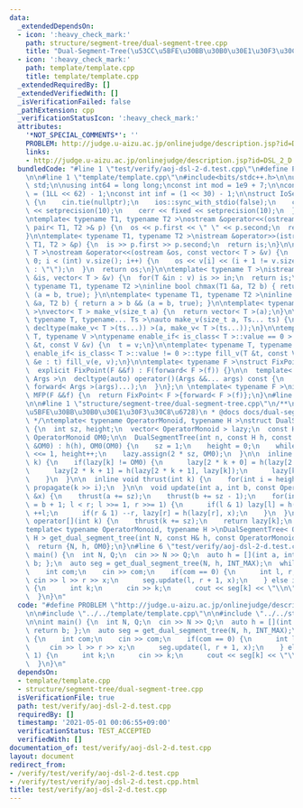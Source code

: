```yaml
---
data:
  _extendedDependsOn:
  - icon: ':heavy_check_mark:'
    path: structure/segment-tree/dual-segment-tree.cpp
    title: "Dual-Segment-Tree(\u53CC\u5BFE\u30BB\u30B0\u30E1\u30F3\u30C8\u6728)"
  - icon: ':heavy_check_mark:'
    path: template/template.cpp
    title: template/template.cpp
  _extendedRequiredBy: []
  _extendedVerifiedWith: []
  _isVerificationFailed: false
  _pathExtension: cpp
  _verificationStatusIcon: ':heavy_check_mark:'
  attributes:
    '*NOT_SPECIAL_COMMENTS*': ''
    PROBLEM: http://judge.u-aizu.ac.jp/onlinejudge/description.jsp?id=DSL_2_D
    links:
    - http://judge.u-aizu.ac.jp/onlinejudge/description.jsp?id=DSL_2_D
  bundledCode: "#line 1 \"test/verify/aoj-dsl-2-d.test.cpp\"\n#define PROBLEM \"http://judge.u-aizu.ac.jp/onlinejudge/description.jsp?id=DSL_2_D\"\
    \n\n#line 1 \"template/template.cpp\"\n#include<bits/stdc++.h>\n\nusing namespace\
    \ std;\n\nusing int64 = long long;\nconst int mod = 1e9 + 7;\n\nconst int64 infll\
    \ = (1LL << 62) - 1;\nconst int inf = (1 << 30) - 1;\n\nstruct IoSetup {\n  IoSetup()\
    \ {\n    cin.tie(nullptr);\n    ios::sync_with_stdio(false);\n    cout << fixed\
    \ << setprecision(10);\n    cerr << fixed << setprecision(10);\n  }\n} iosetup;\n\
    \ntemplate< typename T1, typename T2 >\nostream &operator<<(ostream &os, const\
    \ pair< T1, T2 >& p) {\n  os << p.first << \" \" << p.second;\n  return os;\n\
    }\n\ntemplate< typename T1, typename T2 >\nistream &operator>>(istream &is, pair<\
    \ T1, T2 > &p) {\n  is >> p.first >> p.second;\n  return is;\n}\n\ntemplate< typename\
    \ T >\nostream &operator<<(ostream &os, const vector< T > &v) {\n  for(int i =\
    \ 0; i < (int) v.size(); i++) {\n    os << v[i] << (i + 1 != v.size() ? \" \"\
    \ : \"\");\n  }\n  return os;\n}\n\ntemplate< typename T >\nistream &operator>>(istream\
    \ &is, vector< T > &v) {\n  for(T &in : v) is >> in;\n  return is;\n}\n\ntemplate<\
    \ typename T1, typename T2 >\ninline bool chmax(T1 &a, T2 b) { return a < b &&\
    \ (a = b, true); }\n\ntemplate< typename T1, typename T2 >\ninline bool chmin(T1\
    \ &a, T2 b) { return a > b && (a = b, true); }\n\ntemplate< typename T = int64\
    \ >\nvector< T > make_v(size_t a) {\n  return vector< T >(a);\n}\n\ntemplate<\
    \ typename T, typename... Ts >\nauto make_v(size_t a, Ts... ts) {\n  return vector<\
    \ decltype(make_v< T >(ts...)) >(a, make_v< T >(ts...));\n}\n\ntemplate< typename\
    \ T, typename V >\ntypename enable_if< is_class< T >::value == 0 >::type fill_v(T\
    \ &t, const V &v) {\n  t = v;\n}\n\ntemplate< typename T, typename V >\ntypename\
    \ enable_if< is_class< T >::value != 0 >::type fill_v(T &t, const V &v) {\n  for(auto\
    \ &e : t) fill_v(e, v);\n}\n\ntemplate< typename F >\nstruct FixPoint : F {\n\
    \  explicit FixPoint(F &&f) : F(forward< F >(f)) {}\n\n  template< typename...\
    \ Args >\n  decltype(auto) operator()(Args &&... args) const {\n    return F::operator()(*this,\
    \ forward< Args >(args)...);\n  }\n};\n \ntemplate< typename F >\ninline decltype(auto)\
    \ MFP(F &&f) {\n  return FixPoint< F >{forward< F >(f)};\n}\n#line 4 \"test/verify/aoj-dsl-2-d.test.cpp\"\
    \n\n#line 1 \"structure/segment-tree/dual-segment-tree.cpp\"\n/**\n * @brief Dual-Segment-Tree(\u53CC\
    \u5BFE\u30BB\u30B0\u30E1\u30F3\u30C8\u6728)\n * @docs docs/dual-segment-tree.md\n\
    \ */\ntemplate< typename OperatorMonoid, typename H >\nstruct DualSegmentTree\
    \ {\n  int sz, height;\n  vector< OperatorMonoid > lazy;\n  const H h;\n  const\
    \ OperatorMonoid OM0;\n\n  DualSegmentTree(int n, const H h, const OperatorMonoid\
    \ &OM0) : h(h), OM0(OM0) {\n    sz = 1;\n    height = 0;\n    while(sz < n) sz\
    \ <<= 1, height++;\n    lazy.assign(2 * sz, OM0);\n  }\n\n  inline void propagate(int\
    \ k) {\n    if(lazy[k] != OM0) {\n      lazy[2 * k + 0] = h(lazy[2 * k + 0], lazy[k]);\n\
    \      lazy[2 * k + 1] = h(lazy[2 * k + 1], lazy[k]);\n      lazy[k] = OM0;\n\
    \    }\n  }\n\n  inline void thrust(int k) {\n    for(int i = height; i > 0; i--)\
    \ propagate(k >> i);\n  }\n\n  void update(int a, int b, const OperatorMonoid\
    \ &x) {\n    thrust(a += sz);\n    thrust(b += sz - 1);\n    for(int l = a, r\
    \ = b + 1; l < r; l >>= 1, r >>= 1) {\n      if(l & 1) lazy[l] = h(lazy[l], x),\
    \ ++l;\n      if(r & 1) --r, lazy[r] = h(lazy[r], x);\n    }\n  }\n\n  OperatorMonoid\
    \ operator[](int k) {\n    thrust(k += sz);\n    return lazy[k];\n  }\n};\n\n\
    template< typename OperatorMonoid, typename H >\nDualSegmentTree< OperatorMonoid,\
    \ H > get_dual_segment_tree(int N, const H& h, const OperatorMonoid& OM0) {\n\
    \  return {N, h, OM0};\n}\n#line 6 \"test/verify/aoj-dsl-2-d.test.cpp\"\n\nint\
    \ main() {\n  int N, Q;\n  cin >> N >> Q;\n  auto h = [](int a, int b) { return\
    \ b; };\n  auto seg = get_dual_segment_tree(N, h, INT_MAX);\n  while(Q--) {\n\
    \    int com;\n    cin >> com;\n    if(com == 0) {\n      int l, r, x;\n     \
    \ cin >> l >> r >> x;\n      seg.update(l, r + 1, x);\n    } else if(com == 1)\
    \ {\n      int k;\n      cin >> k;\n      cout << seg[k] << \"\\n\";\n    }\n\
    \  }\n}\n"
  code: "#define PROBLEM \"http://judge.u-aizu.ac.jp/onlinejudge/description.jsp?id=DSL_2_D\"\
    \n\n#include \"../../template/template.cpp\"\n\n#include \"../../structure/segment-tree/dual-segment-tree.cpp\"\
    \n\nint main() {\n  int N, Q;\n  cin >> N >> Q;\n  auto h = [](int a, int b) {\
    \ return b; };\n  auto seg = get_dual_segment_tree(N, h, INT_MAX);\n  while(Q--)\
    \ {\n    int com;\n    cin >> com;\n    if(com == 0) {\n      int l, r, x;\n \
    \     cin >> l >> r >> x;\n      seg.update(l, r + 1, x);\n    } else if(com ==\
    \ 1) {\n      int k;\n      cin >> k;\n      cout << seg[k] << \"\\n\";\n    }\n\
    \  }\n}\n"
  dependsOn:
  - template/template.cpp
  - structure/segment-tree/dual-segment-tree.cpp
  isVerificationFile: true
  path: test/verify/aoj-dsl-2-d.test.cpp
  requiredBy: []
  timestamp: '2021-05-01 00:06:55+09:00'
  verificationStatus: TEST_ACCEPTED
  verifiedWith: []
documentation_of: test/verify/aoj-dsl-2-d.test.cpp
layout: document
redirect_from:
- /verify/test/verify/aoj-dsl-2-d.test.cpp
- /verify/test/verify/aoj-dsl-2-d.test.cpp.html
title: test/verify/aoj-dsl-2-d.test.cpp
---
```

